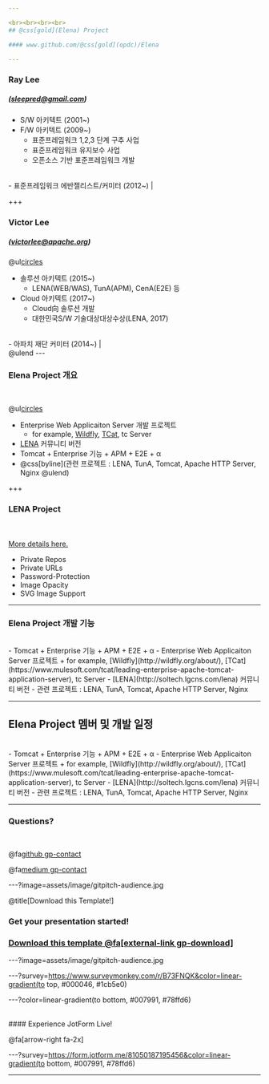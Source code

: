 ```yaml
---

<br><br><br><br>
## @css[gold](Elena) Project

#### www.github.com/@css[gold](opdc)/Elena

---
```


### Ray Lee
##### (sleepred@gmail.com)
- S/W 아키텍트 (2001~) 
- F/W 아키텍트 (2009~)
  - 표준프레임워크 1,2,3 단계 구추 사업
  - 표준프레임워크 유지보수 사업  
  - 오픈소스 기반 표준프레임워크 개발 
<br>  
- 표준프레임워크 에반젤리스트/커미터 (2012~) |

+++

### Victor Lee 
##### (victorlee@apache.org)
@ul[circles](false)
- 솔루션 아키텍트 (2015~)
  - LENA(WEB/WAS), TunA(APM), CenA(E2E) 등  
- Cloud 아키텍트 (2017~)
  - Cloud向 솔루션 개발
  - 대한민국S/W 기술대상대상수상(LENA, 2017)
<br>
- 아파치 재단 커미터 (2014~) |
<br>
@ulend
---

### Elena Project 개요
<br>

@ul[circles](true)
- Enterprise Web Applicaiton Server 개발 프로젝트 
  + for example, [Wildfly](http://wildfly.org/about/), [TCat](https://www.mulesoft.com/tcat/leading-enterprise-apache-tomcat-application-server), tc Server
- [LENA](http://soltech.lgcns.com/lena) 커뮤니티 버전 
- Tomcat + Enterprise 기능 + APM + E2E + α
- @css[byline](관련 프로젝트 : LENA, TunA, Tomcat, Apache HTTP Server, Nginx
@ulend)

+++

### LENA Project

<br>
<div class="left">
    <i class="fa fa-user-secret fa-5x" aria-hidden="true"> </i><br>
    <a href="https://gitpitch.com/pro-features" class="pro-link">
    More details here.</a>
</div>
<div class="right">
    <ul>
        <li>Private Repos</li>
        <li>Private URLs</li>
        <li>Password-Protection</li>
        <li>Image Opacity</li>
        <li>SVG Image Support</li>
    </ul>
</div>

---

### Elena Project 개발 기능 
<br>
- Tomcat + Enterprise 기능 + APM + E2E + α
- Enterprise Web Applicaiton Server 프로젝트 
  + for example, [Wildfly](http://wildfly.org/about/), [TCat](https://www.mulesoft.com/tcat/leading-enterprise-apache-tomcat-application-server), tc Server
- [LENA](http://soltech.lgcns.com/lena) 커뮤니티 버전 
- 관련 프로젝트 : LENA, TunA, Tomcat, Apache HTTP Server, Nginx

---

## Elena Project 멤버 및 개발 일정 
<br>
- Tomcat + Enterprise 기능 + APM + E2E + α
- Enterprise Web Applicaiton Server 프로젝트 
  + for example, [Wildfly](http://wildfly.org/about/), [TCat](https://www.mulesoft.com/tcat/leading-enterprise-apache-tomcat-application-server), tc Server
- [LENA](http://soltech.lgcns.com/lena) 커뮤니티 버전 
- 관련 프로젝트 : LENA, TunA, Tomcat, Apache HTTP Server, Nginx

---

### Questions?

<br>

@fa[github gp-contact](gitpitch)

@fa[medium gp-contact](@gitpitch)

---?image=assets/image/gitpitch-audience.jpg

@title[Download this Template!]

### <span class="white">Get your presentation started!</span>
### [Download this template @fa[external-link gp-download]](https://gitpitch.com/template/download/sky)

---?image=assets/image/gitpitch-audience.jpg

---?survey=https://www.surveymonkey.com/r/B73FNQK&color=linear-gradient(to top, #000046, #1cb5e0)

---?color=linear-gradient(to bottom, #007991, #78ffd6)

<br>
#### Experience JotForm Live!

@fa[arrow-right fa-2x]

---?survey=https://form.jotform.me/81050187195456&color=linear-gradient(to bottom, #007991, #78ffd6)

---
